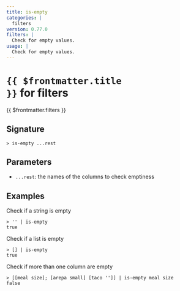 ```yaml
---
title: is-empty
categories: |
  filters
version: 0.77.0
filters: |
  Check for empty values.
usage: |
  Check for empty values.
---
```


# <code>{{ $frontmatter.title }}</code> for filters

<div class='command-title'>{{ $frontmatter.filters }}</div>

## Signature

```> is-empty ...rest```

## Parameters

 -  `...rest`: the names of the columns to check emptiness

## Examples

Check if a string is empty
```shell
> '' | is-empty
true
```

Check if a list is empty
```shell
> [] | is-empty
true
```

Check if more than one column are empty
```shell
> [[meal size]; [arepa small] [taco '']] | is-empty meal size
false
```
